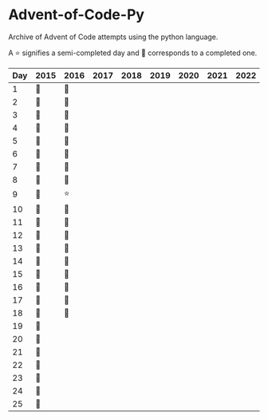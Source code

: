# Advent-of-Code-Py
Archive of Advent of Code attempts using the python language.

 A :star: signifies a semi-completed day and :star2: corresponds to a completed one.

| Day | 2015    | 2016    | 2017    | 2018    | 2019    | 2020    | 2021    | 2022    | 2023    |
|-----|---------|---------|---------|---------|---------|---------|---------|---------|---------|
| 1   | :star2: | :star2: |         |         |         |         |         |         |         |
| 2   | :star2: | :star2: |         |         |         |         |         |         |         |
| 3   | :star2: | :star2: |         |         |         |         |         |         |         |
| 4   | :star2: | :star2: |         |         |         |         |         |         |         |
| 5   | :star2: | :star2: |         |         |         |         |         |         |         |
| 6   | :star2: | :star2: |         |         |         |         |         |         |         |
| 7   | :star2: | :star2: |         |         |         |         |         |         |         |
| 8   | :star2: | :star2: |         |         |         |         |         |         |         |
| 9   | :star2: | :star:  |         |         |         |         |         |         |         |
| 10  | :star2: | :star2: |         |         |         |         |         |         |         |
| 11  | :star2: | :star2: |         |         |         |         |         |         |         |
| 12  | :star2: | :star2: |         |         |         |         |         |         |         |
| 13  | :star2: | :star2: |         |         |         |         |         |         |         |
| 14  | :star2: | :star2: |         |         |         |         |         |         |         |
| 15  | :star2: | :star2: |         |         |         |         |         |         |         |
| 16  | :star2: | :star2: |         |         |         |         |         |         |         |
| 17  | :star2: | :star2: |         |         |         |         |         |         |         |
| 18  | :star2: | :star2: |         |         |         |         |         |         |         |
| 19  | :star2: |         |         |         |         |         |         |         |         |
| 20  | :star2: |         |         |         |         |         |         |         |         |
| 21  | :star2: |         |         |         |         |         |         |         |         |
| 22  | :star2: |         |         |         |         |         |         |         |         |
| 23  | :star2: |         |         |         |         |         |         |         |         |
| 24  | :star2: |         |         |         |         |         |         |         |         |
| 25  | :star2: |         |         |         |         |         |         |         |         |
